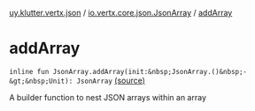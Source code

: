 [uy.klutter.vertx.json](../index.md) / [io.vertx.core.json.JsonArray](index.md) / [addArray](.)


# addArray
`inline fun JsonArray.addArray(init:&nbsp;JsonArray.()&nbsp;-&gt;&nbsp;Unit): JsonArray` [(source)](https://github.com/kohesive/klutter/blob/master/vertx3-jdk8/src/main/kotlin/uy/klutter/vertx/json/VertxJson.kt#L106)

A builder function to nest JSON arrays within an array


